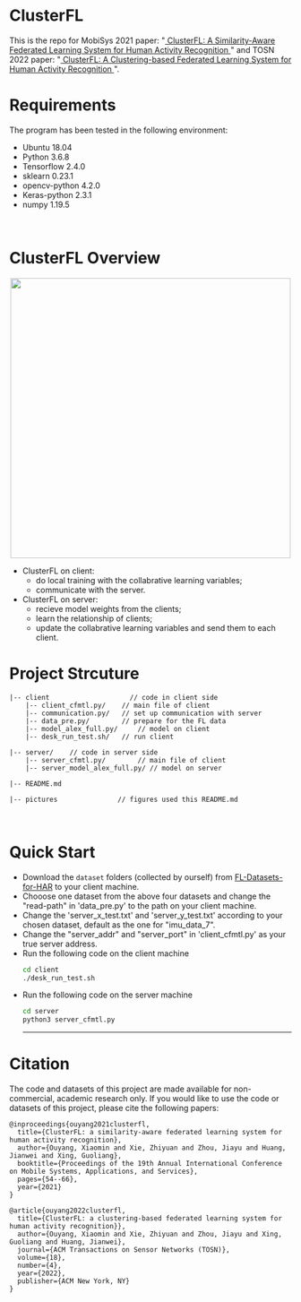 # ClusterFL
This is the repo for MobiSys 2021 paper: "<a href="https://dl.acm.org/doi/10.1145/3458864.3467681"> ClusterFL: A Similarity-Aware Federated Learning System for Human Activity Recognition </a>" and TOSN 2022 paper: "<a href="https://github.com/xmouyang/xmouyang.github.io/blob/master/data/TOSN_ClusterFL_camera_ready_final.pdf"> ClusterFL: A Clustering-based Federated Learning System for Human Activity Recognition </a>".
<br>

# Requirements
The program has been tested in the following environment: 
* Ubuntu 18.04
* Python 3.6.8
* Tensorflow 2.4.0
* sklearn 0.23.1
* opencv-python 4.2.0
* Keras-python 2.3.1
* numpy 1.19.5
<br>

# ClusterFL Overview
<p align="center" >
	<img src="https://github.com/xmouyang/ClusterFL/blob/main/figures/ClusterFL-system-overview.png" width="500">
</p>

* ClusterFL on client: 
	* do local training with the collabrative learning variables;
	* communicate with the server.
* ClusterFL on server: 
	* recieve model weights from the clients;
	* learn the relationship of clients;
	* update the collabrative learning variables and send them to each client.


# Project Strcuture
```
|-- client                    // code in client side
    |-- client_cfmtl.py/	// main file of client 
    |-- communication.py/	// set up communication with server
    |-- data_pre.py/		// prepare for the FL data
    |-- model_alex_full.py/ 	// model on client 
    |-- desk_run_test.sh/	// run client 

|-- server/    // code in server side
    |-- server_cfmtl.py/        // main file of client
    |-- server_model_alex_full.py/ // model on server 

|-- README.md

|-- pictures               // figures used this README.md
```
<br>

# Quick Start
* Download the `dataset` folders (collected by ourself) from [FL-Datasets-for-HAR](https://github.com/xmouyang/FL-Datasets-for-HAR) to your client machine.
* Chooose one dataset from the above four datasets and change the "read-path" in 'data_pre.py' to the path on your client machine.
* Change the 'server_x_test.txt' and 'server_y_test.txt' according to your chosen dataset, default as the one for "imu_data_7".
* Change the "server_addr" and "server_port" in 'client_cfmtl.py' as your true server address. 
* Run the following code on the client machine
    ```bash
    cd client
    ./desk_run_test.sh
    ```
* Run the following code on the server machine
    ```bash
    cd server
    python3 server_cfmtl.py
    ```
    ---

# Citation
The code and datasets of this project are made available for non-commercial, academic research only. If you would like to use the code or datasets of this project, please cite the following papers:
```
@inproceedings{ouyang2021clusterfl,
  title={ClusterFL: a similarity-aware federated learning system for human activity recognition},
  author={Ouyang, Xiaomin and Xie, Zhiyuan and Zhou, Jiayu and Huang, Jianwei and Xing, Guoliang},
  booktitle={Proceedings of the 19th Annual International Conference on Mobile Systems, Applications, and Services},
  pages={54--66},
  year={2021}
}
```
    
```
@article{ouyang2022clusterfl,
  title={ClusterFL: a clustering-based federated learning system for human activity recognition}},
  author={Ouyang, Xiaomin and Xie, Zhiyuan and Zhou, Jiayu and Xing, Guoliang and Huang, Jianwei},
  journal={ACM Transactions on Sensor Networks (TOSN)},
  volume={18},
  number={4},
  year={2022},
  publisher={ACM New York, NY}
}
```
